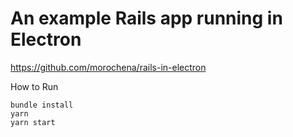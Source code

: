 
# An example Rails app running in Electron

https://github.com/morochena/rails-in-electron



How to Run

```
bundle install
yarn
yarn start
```
